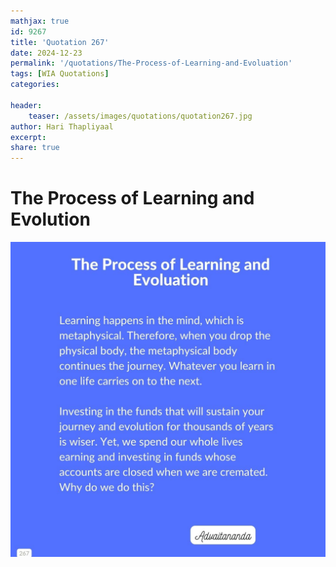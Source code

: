 ```yaml
---
mathjax: true
id: 9267
title: 'Quotation 267'
date: 2024-12-23
permalink: '/quotations/The-Process-of-Learning-and-Evoluation'
tags: [WIA Quotations] 
categories: 

header:
    teaser: /assets/images/quotations/quotation267.jpg
author: Hari Thapliyaal 
excerpt:
share: true 
---
```


# The Process of Learning and Evolution

![he Process of Learning and Evoluation](/assets/images/quotations/quotation267.jpg)
